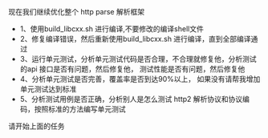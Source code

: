  现在我们继续优化整个 http parse 解析框架
  - 1、使用build_libcxx.sh 进行编译,不要修改的编译shell文件
  - 2、修复编译错误，然后重新使用build_libcxx.sh 进行编译，直到全部编译通过
  - 3、运行单元测试，分析单元测试代码是否合理，不合理就修复他，分析测试的api 接口是否有问题，然后修复他， 测试性能是否有问题，然后修复他
  - 4、分析单元测试是否完善，覆盖率是否到达90%以上， 如果没有请帮我增加单元测试达到标准
  - 5、分析测试用例是否正确，分析别人是怎么测试 http2 解析协议和协议编码，按照标准的方法编写单元测试

  请开始上面的任务

  
  